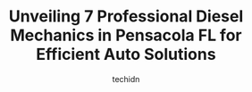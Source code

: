 ---
layout: ampstory
image: https://images.unsplash.com/photo-1610684003787-d6a8c36b8547?ixlib=rb-4.0.3&ixid=MnwxMjA3fDB8MHxwaG90by1wYWdlfHx8fGVufDB8fHx8&auto=format&fit=crop&w=640&h=853&q=80
author: techidn
featured: false
description: Entrust your vehicle to the 7 best Diesel Mechanic in Pensacola  FL, USA and experience the difference they can make. With their extensive knowledge, state-of-the-art facilities, and commitm
title: Unveiling 7 Professional Diesel Mechanics in Pensacola  FL for Efficient Auto Solutions
cover:
   title: Unveiling 7 Professional Diesel Mechanics in Pensacola  FL for Efficient Auto Solutions
   subtitle: Rickpate
   background: https://images.unsplash.com/photo-1610684003787-d6a8c36b8547?ixlib=rb-4.0.3&ixid=MnwxMjA3fDB8MHxwaG90by1wYWdlfHx8fGVufDB8fHx8&auto=format&fit=crop&w=640&h=853&q=80

pages: 
 - layout: thirds
   top: <h1>#1 East Hill Automotive Center</h1>
   bottom: "<p>Had my vehicle with them three separate times for the same issue. Was way overcharged on each instance, first stating that they would make it right, but then charged me e</p>"
   background: https://www.knot35.com/toplist/wp-content/uploads/2023/06/best-diesel-mechanic-1-in-pensacola-fl-1685831900.jpeg
   backgroundblur: true
 - layout: thirds
   top: <h1>#2 East Hill Automotive Center (Airport)</h1>
   bottom: "<p>420 Airport Blvd, Pensacola, FL 32503, United States</p>"
   background: https://www.knot35.com/toplist/wp-content/uploads/2023/06/best-diesel-mechanic-2-in-pensacola-fl-1685831900.jpeg
   cta:
      link: https://www.knot35.com/toplist/unveiling-7-professional-diesel-mechanics-in-pensacola-fl-for-efficient-auto-solutions/
      text: Unveiling 7 Professional Diesel Mechanics in Pensacola  FL for Efficient Auto Solutions
 - layout: thirds
   top: <h1>#3 My Mobile Mechanic, LLC</h1>
   bottom: "<p>7323 Lanier Dr, Pensacola, FL 32504, United States</p>"
   background: https://www.knot35.com/toplist/wp-content/uploads/2023/06/best-diesel-mechanic-3-in-pensacola-fl-1685831901.jpeg
   cta:
      link: https://www.knot35.com/toplist/unveiling-7-professional-diesel-mechanics-in-pensacola-fl-for-efficient-auto-solutions/
      text: Unveiling 7 Professional Diesel Mechanics in Pensacola  FL for Efficient Auto Solutions
 - layout: thirds
   top: <h1>#4 Knowles Onsite Repair</h1>
   bottom: "<p>7481 N Palafox St, Pensacola, FL 32503, United States</p>"
   background: https://images.unsplash.com/photo-1484589065579-248aad0d8b13?ixlib=rb-4.0.3&ixid=MnwxMjA3fDB8MHxwaG90by1wYWdlfHx8fGVufDB8fHx8&auto=format&fit=crop&w=640&h=853&q=80
   cta:
      link: https://www.knot35.com/toplist/unveiling-7-professional-diesel-mechanics-in-pensacola-fl-for-efficient-auto-solutions/
      text: Unveiling 7 Professional Diesel Mechanics in Pensacola  FL for Efficient Auto Solutions
 - layout: thirds
   top: <h1>#5 Authentic Diesel Services, LLC</h1>
   bottom: "<p>7799 Pine Forest Rd, Pensacola, FL 32526, United States</p>"
   background: https://images.unsplash.com/photo-1541356665065-22676f35dd40?ixlib=rb-4.0.3&ixid=MnwxMjA3fDB8MHxwaG90by1wYWdlfHx8fGVufDB8fHx8&auto=format&fit=crop&w=640&h=853&q=80
   cta:
      link: https://www.knot35.com/toplist/unveiling-7-professional-diesel-mechanics-in-pensacola-fl-for-efficient-auto-solutions/
      text: Unveiling 7 Professional Diesel Mechanics in Pensacola  FL for Efficient Auto Solutions
 - layout: thirds
   top: <h1>#6 Adkisons Pure Service Station</h1>
   bottom: "<p>2800 E Cervantes St, Pensacola, FL 32503, United States</p>"
   background: https://images.unsplash.com/photo-1509114397022-ed747cca3f65?ixlib=rb-4.0.3&ixid=MnwxMjA3fDB8MHxwaG90by1wYWdlfHx8fGVufDB8fHx8&auto=format&fit=crop&w=640&h=853&q=80
   cta:
      link: https://www.knot35.com/toplist/unveiling-7-professional-diesel-mechanics-in-pensacola-fl-for-efficient-auto-solutions/
      text: Unveiling 7 Professional Diesel Mechanics in Pensacola  FL for Efficient Auto Solutions
 - layout: thirds
   top: <h1>#7 J D Performance Auto</h1>
   bottom: "<p>3715 W Navy Blvd, Pensacola, FL 32507, United States</p>"
   background: https://images.unsplash.com/photo-1510906594845-bc082582c8cc?ixlib=rb-4.0.3&ixid=MnwxMjA3fDB8MHxwaG90by1wYWdlfHx8fGVufDB8fHx8&auto=format&fit=crop&w=640&h=853&q=80
   cta:
      link: https://www.knot35.com/toplist/unveiling-7-professional-diesel-mechanics-in-pensacola-fl-for-efficient-auto-solutions/
      text: Unveiling 7 Professional Diesel Mechanics in Pensacola  FL for Efficient Auto Solutions
 - layout: thirds
   middle: Continue reading...
   background: https://images.unsplash.com/photo-1595364397663-fca4f075d796?ixlib=rb-4.0.3&ixid=MnwxMjA3fDB8MHxwaG90by1wYWdlfHx8fGVufDB8fHx8&auto=format&fit=crop&w=640&h=853&q=80
   cta:
      link: https://www.knot35.com/toplist/unveiling-7-professional-diesel-mechanics-in-pensacola-fl-for-efficient-auto-solutions/
      text: Unveiling 7 Professional Diesel Mechanics in Pensacola  FL for Efficient Auto Solutions
      
---